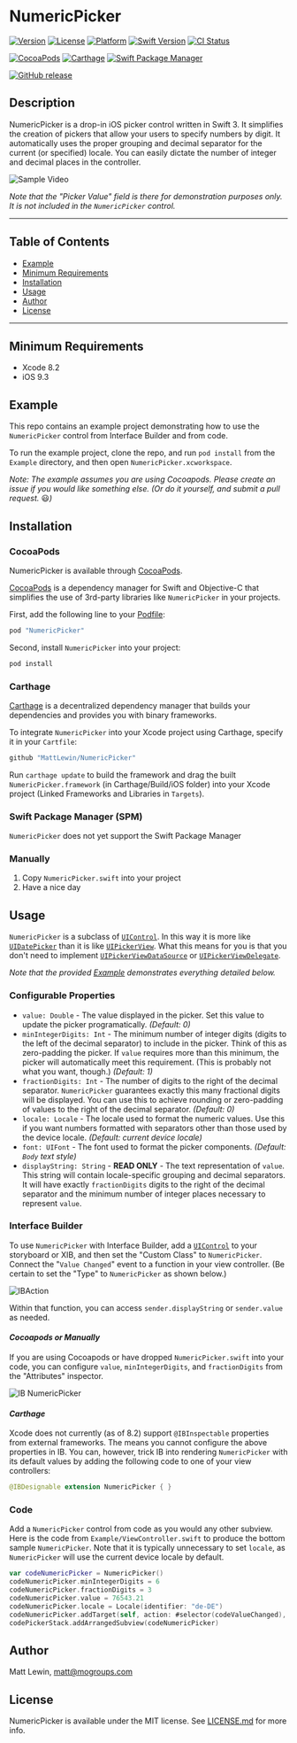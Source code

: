 # NumericPicker

[![Version](https://img.shields.io/cocoapods/v/NumericPicker.svg?style=flat)](http://cocoapods.org/pods/NumericPicker)
[![License](https://img.shields.io/cocoapods/l/NumericPicker.svg?style=flat)](http://cocoapods.org/pods/NumericPicker)
[![Platform](https://img.shields.io/cocoapods/p/NumericPicker.svg?style=flat)](http://cocoapods.org/pods/NumericPicker)
[![Swift Version](https://img.shields.io/badge/swift-3.0-blue.svg?style=flat)](https://swift.org)
[![CI Status](http://img.shields.io/travis/MattLewin/NumericPicker.svg?style=flat)](https://travis-ci.org/MattLewin/NumericPicker)

[![CocoaPods](https://img.shields.io/badge/CocoaPods-compatible-4BC51D.svg?style=flat)](https://cocoapods.org/pods/NumericPicker)
[![Carthage](https://img.shields.io/badge/Carthage-compatible-4BC51D.svg?style=flat)](https://github.com/Carthage/Carthage)
[![Swift Package Manager](https://img.shields.io/badge/SPM-not%20yet-red.svg?style=flat)](https://swift.org/package-manager/)

[![GitHub release](https://img.shields.io/github/release/MattLewin/NumericPicker.svg)](https://github.com/MattLewin/NumericPicker/releases)

## Description

NumericPicker is a drop-in iOS picker control written in Swift 3. It simplifies the creation of pickers that allow
your users to specify numbers by digit. It automatically uses the proper grouping and decimal separator for the
current (or specified) locale. You can easily dictate the number of integer and decimal places in the controller.

![Sample Video](https://cl.ly/j5XO/Screen%20Recording%202017-02-08%20at%2003.36%20PM.gif)

*Note that the "Picker Value" field is there for demonstration purposes only. It is not included in the
`NumericPicker` control.*

---

## Table of Contents

* [Example](#example)
* [Minimum Requirements](#minimum-requirements)
* [Installation](#installation)
* [Usage](#usage)
* [Author](#author)
* [License](#license)

---

## Minimum Requirements
* Xcode 8.2
* iOS 9.3

## Example

This repo contains an example project demonstrating how to use the `NumericPicker` control from Interface Builder and
from code.

To run the example project, clone the repo, and run `pod install` from the `Example` directory, and then open 
`NumericPicker.xcworkspace`.

*Note: The example assumes you are using Cocoapods. Please create an issue if you would like something else. (Or do it 
yourself, and submit a pull request.* :smiley:*)*

## Installation

### CocoaPods

NumericPicker is available through [CocoaPods](http://cocoapods.org). 

[CocoaPods](http://cocoapods.org) is a dependency manager for Swift and Objective-C that simplifies the use of 3rd-party
libraries like `NumericPicker` in your projects.

First, add the following line to your [Podfile](http://guides.cocoapods.org/using/using-cocoapods.html):

```ruby
pod "NumericPicker"
```

Second, install `NumericPicker` into your project:

```bash
pod install
```

### Carthage 

[Carthage](https://github.com/Carthage/Carthage) is a decentralized dependency manager that builds your dependencies and
provides you with binary frameworks. 

To integrate `NumericPicker` into your Xcode project using Carthage, specify it in your `Cartfile`:

```ruby
github "MattLewin/NumericPicker"
```

Run `carthage update` to build the framework and drag the built `NumericPicker.framework` (in Carthage/Build/iOS folder)
into your Xcode project (Linked Frameworks and Libraries in `Targets`).

### Swift Package Manager (SPM)

`NumericPicker` does not yet support the Swift Package Manager


### Manually

1. Copy `NumericPicker.swift` into your project
2. Have a nice day

## Usage

`NumericPicker` is a subclass of [`UIControl`](https://developer.apple.com/reference/uikit/uicontrol). In this way it
is more like [`UIDatePicker`](https://developer.apple.com/reference/uikit/uidatepicker) than it is like 
[`UIPickerView`](https://developer.apple.com/reference/uikit/uipickerview). What this means for you is that you don't 
need to implement [`UIPickerViewDataSource`](https://developer.apple.com/reference/uikit/uipickerviewdatasource) or
[`UIPickerViewDelegate`](https://developer.apple.com/reference/uikit/uipickerviewdelegate).

*Note that the provided [Example](#example) demonstrates everything detailed below.*

### Configurable Properties

* `value: Double` - The value displayed in the picker. Set this value to update the picker programatically. 
*(Default: 0)*
* `minIntegerDigits: Int` - The minimum number of integer digits (digits to the left of the decimal separator) to
include in the picker. Think of this as zero-padding the picker. If `value` requires more than this minimum, the picker
will automatically meet this requirement. (This is probably not what you want, though.) *(Default: 1)*   
* `fractionDigits: Int` - The number of digits to the right of the decimal separator. `NumericPicker` guarantees
exactly this many fractional digits will be displayed. You can use this to achieve rounding or zero-padding of values
to the right of the decimal separator. *(Default: 0)*
* `locale: Locale` - The locale used to format the numeric values. Use this if you want numbers formatted with
separators other than those used by the device locale. *(Default: current device locale)*
* `font: UIFont` - The font used to format the picker components. *(Default: `Body` text style)*
* `displayString: String` - **READ ONLY** - The text representation of `value`. This string will contain locale-specific
grouping and decimal separators. It will have exactly `fractionDigits` digits to the right of the decimal separator and 
the minimum number of integer places necessary to represent `value`.


### Interface Builder

To use `NumericPicker` with Interface Builder, add a [`UIControl`](https://developer.apple.com/reference/uikit/uicontrol)
to your storyboard or XIB, and then set the "Custom Class" to `NumericPicker`. Connect the "`Value Changed`" event to
a function in your view controller. (Be certain to set the "Type" to `NumericPicker` as shown below.)

![IBAction](https://cl.ly/1s1Q1E3J3w1c/IBAction.png)

Within that function, you can access `sender.displayString` or `sender.value` as needed.   


#### *Cocoapods or Manually*

If you are using Cocoapods or have dropped `NumericPicker.swift` into your code, you can configure `value`,
`minIntegerDigits`, and `fractionDigits` from the "Attributes" inspector.

![IB NumericPicker](https://cl.ly/j5h1/NumericPicker-IB.png)

#### *Carthage*

Xcode does not currently (as of 8.2) support `@IBInspectable` properties from external frameworks. The means
you cannot configure the above properties in IB. You can, however, trick IB into rendering `NumericPicker` with its
default values by adding the following code to one of your view controllers:

```swift
@IBDesignable extension NumericPicker { }
```

### Code

Add a `NumericPicker` control from code as you would any other subview. Here is the code from 
`Example/ViewController.swift` to produce the bottom sample `NumericPicker`. Note that it is typically unnecessary to
set `locale`, as `NumericPicker` will use the current device locale by default.

```swift
var codeNumericPicker = NumericPicker()
codeNumericPicker.minIntegerDigits = 6
codeNumericPicker.fractionDigits = 3
codeNumericPicker.value = 76543.21
codeNumericPicker.locale = Locale(identifier: "de-DE")
codeNumericPicker.addTarget(self, action: #selector(codeValueChanged), for: .valueChanged)
codePickerStack.addArrangedSubview(codeNumericPicker)

```

## Author

Matt Lewin, matt@mogroups.com

## License

NumericPicker is available under the MIT license. See [LICENSE.md](https://raw.githubusercontent.com/MattLewin/NumericPicker/master/LICENSE.md) 
for more info.




